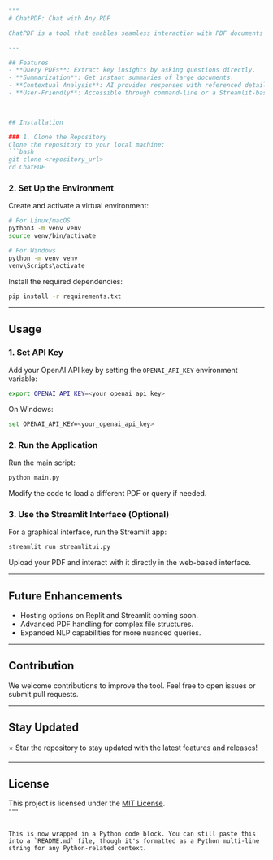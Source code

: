```python
"""
# ChatPDF: Chat with Any PDF  

ChatPDF is a tool that enables seamless interaction with PDF documents using AI. Upload a PDF to ask questions, extract information, and summarize content instantly, complete with references.  

---

## Features  
- **Query PDFs**: Extract key insights by asking questions directly.  
- **Summarization**: Get instant summaries of large documents.  
- **Contextual Analysis**: AI provides responses with referenced details from the PDF.  
- **User-Friendly**: Accessible through command-line or a Streamlit-based web interface.  

---

## Installation  

### 1. Clone the Repository  
Clone the repository to your local machine:  
```bash  
git clone <repository_url>  
cd ChatPDF  
```  

### 2. Set Up the Environment  
Create and activate a virtual environment:  
```bash  
# For Linux/macOS  
python3 -m venv venv  
source venv/bin/activate  

# For Windows  
python -m venv venv  
venv\Scripts\activate  
```  

Install the required dependencies:  
```bash  
pip install -r requirements.txt  
```  

---

## Usage  

### 1. Set API Key  
Add your OpenAI API key by setting the `OPENAI_API_KEY` environment variable:  
```bash  
export OPENAI_API_KEY=<your_openai_api_key>  
```  
On Windows:  
```bash  
set OPENAI_API_KEY=<your_openai_api_key>  
```  

### 2. Run the Application  
Run the main script:  
```bash  
python main.py  
```  
Modify the code to load a different PDF or query if needed.  

### 3. Use the Streamlit Interface (Optional)  
For a graphical interface, run the Streamlit app:  
```bash  
streamlit run streamlitui.py  
```  

Upload your PDF and interact with it directly in the web-based interface.  

---

## Future Enhancements  
- Hosting options on Replit and Streamlit coming soon.  
- Advanced PDF handling for complex file structures.  
- Expanded NLP capabilities for more nuanced queries.  

---

## Contribution  
We welcome contributions to improve the tool. Feel free to open issues or submit pull requests.  

---

## Stay Updated  
⭐ Star the repository to stay updated with the latest features and releases!  

---

## License  
This project is licensed under the [MIT License](LICENSE).  
"""
``` 

This is now wrapped in a Python code block. You can still paste this into a `README.md` file, though it's formatted as a Python multi-line string for any Python-related context.
